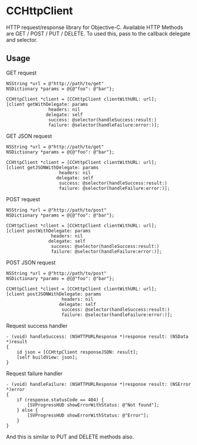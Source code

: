 # CCHttpClient

HTTP request/response library for Objective-C.
Available HTTP Methods are GET / POST / PUT / DELETE.
To used this, pass to the callback delegate and selector.

## Usage

GET request

    NSString *url = @"http://path/to/get"
    NSDictionary *params = @{@"foo": @"bar"};

    CCHttpClient *client = [CCHttpClient clientWithURL: url];
    [client getWithDelegate: params
                    headers: nil
                   delegate: self
                    success: @selector(handleSuccess:result:)
                    failure: @selector(handleFailure:error:)];

GET JSON request

    NSString *url = @"http://path/to/get"
    NSDictionary *params = @{@"foo": @"bar"};

    CCHttpClient *client = [CCHttpClient clientWithURL: url];
    [client getJSONWithDelegate: params
                        headers: nil
                       delegate: self
                        success: @selector(handleSuccess:result:)
                        failure: @selector(handleFailure:error:)];

POST request

    NSString *url = @"http://path/to/post"
    NSDictionary *params = @{@"foo": @"bar"};

    CCHttpClient *client = [CCHttpClient clientWithURL: url];
    [client postWithDelegate: params
                     headers: nil
                    delegate: self
                     success: @selector(handleSuccess:result:)
                     failure: @selector(handleFailure:error:)];

POST JSON request

    NSString *url = @"http://path/to/post"
    NSDictionary *params = @{@"foo": @"bar"};

    CCHttpClient *client = [CCHttpClient clientWithURL: url];
    [client postJSONWithDelegate: params
                         headers: nil
                        delegate: self
                         success: @selector(handleSuccess:result:)
                         failure: @selector(handleFailure:error:)];

Request success handler

    - (void) handleSuccess: (NSHTTPURLResponse *)response result: (NSData *)result
    {
        id json = [CCHttpClient responseJSON: result];
        [self buildView: json];
    }

Request failure handler

    - (void) handleFailure: (NSHTTPURLResponse *)response result: (NSError *)error
    {
        if (response.statusCode == 404) {
            [SVProgressHUD showErrorWithStatus: @"Not found"];
        } else {
            [SVProgressHUD showErrorWithStatus: @"Error"];
        }
    }


And this is similar to PUT and DELETE methods also.
